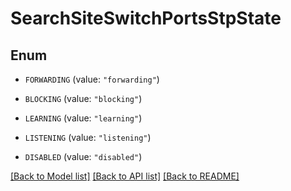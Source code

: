 # SearchSiteSwitchPortsStpState

## Enum


* `FORWARDING` (value: `"forwarding"`)

* `BLOCKING` (value: `"blocking"`)

* `LEARNING` (value: `"learning"`)

* `LISTENING` (value: `"listening"`)

* `DISABLED` (value: `"disabled"`)


[[Back to Model list]](../README.md#documentation-for-models) [[Back to API list]](../README.md#documentation-for-api-endpoints) [[Back to README]](../README.md)


